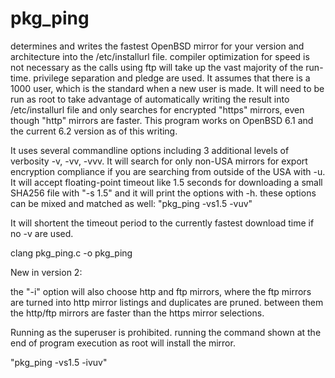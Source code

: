 # pkg_ping
determines and writes the fastest OpenBSD mirror for your version and architecture into the /etc/installurl file.
compiler optimization for speed is not necessary as the calls using ftp will take up the vast majority of the run-time.
privilege separation and pledge are used. It assumes that there is a 1000 user, which is the standard when a new user is made.
It will need to be run as root to take advantage of automatically writing the result into /etc/installurl file and only searches
for encrypted "https" mirrors, even though "http" mirrors are faster. This program works on OpenBSD 6.1 and the current 6.2 
version as of this writing.

It uses several commandline options including 3 additional levels of verbosity -v, -vv, -vvv. It will search for only non-USA 
mirrors for export encryption compliance if you are searching from outside of the USA with -u. It will accept floating-point
timeout like 1.5 seconds for downloading a small SHA256 file with "-s 1.5" and it will print the options with -h. these options 
can be mixed and  matched as well: "pkg_ping -vs1.5 -vuv"

It will shortent the timeout period to the currently fastest download time if no -v are used.

clang pkg_ping.c -o pkg_ping


New in version 2:

the "-i" option will also choose http and ftp mirrors, where the ftp mirrors are turned into http mirror listings and duplicates
are pruned. between them the http/ftp mirrors are faster than the https mirror selections.

Running as the superuser is prohibited. running the command shown at the end of program execution as root will install the mirror.

"pkg_ping -vs1.5 -ivuv"



